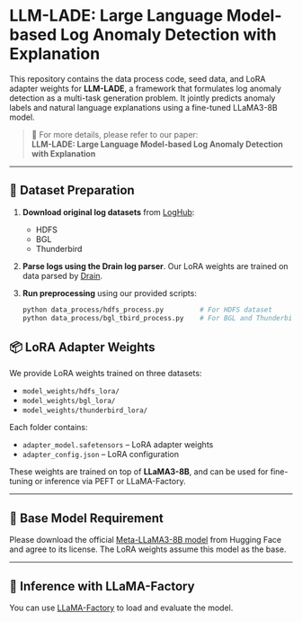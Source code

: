 # LLM-LADE: Large Language Model-based Log Anomaly Detection with Explanation

This repository contains the data process code, seed data, and LoRA adapter weights for **LLM-LADE**, a framework that formulates log anomaly detection as a multi-task generation problem. It jointly predicts anomaly labels and natural language explanations using a fine-tuned LLaMA3-8B model.

> 📄 For more details, please refer to our paper:  
> **LLM-LADE: Large Language Model-based Log Anomaly Detection with Explanation**  

---

## 🔧 Dataset Preparation

1. **Download original log datasets** from [LogHub](https://github.com/logpai/loghub):
   - HDFS
   - BGL
   - Thunderbird

2. **Parse logs using the Drain log parser**. Our LoRA weights are trained on data parsed by [Drain](https://github.com/logpai/logparser).

3. **Run preprocessing** using our provided scripts:
   ```bash
   python data_process/hdfs_process.py         # For HDFS dataset
   python data_process/bgl_tbird_process.py    # For BGL and Thunderbird datasets

## 📦 LoRA Adapter Weights

We provide LoRA weights trained on three datasets:

- `model_weights/hdfs_lora/`
- `model_weights/bgl_lora/`
- `model_weights/thunderbird_lora/`

Each folder contains:

- `adapter_model.safetensors` – LoRA adapter weights
- `adapter_config.json` – LoRA configuration

These weights are trained on top of **LLaMA3-8B**, and can be used for fine-tuning or inference via PEFT or LLaMA-Factory.

------

## 🧠 Base Model Requirement

Please download the official [Meta-LLaMA3-8B model](https://huggingface.co/meta-llama/Meta-Llama-3-8B/tree/main) from Hugging Face and agree to its license. The LoRA weights assume this model as the base.

------

## 🚀 Inference with LLaMA-Factory

You can use [LLaMA-Factory](https://github.com/hiyouga/LLaMA-Factory) to load and evaluate the model.
